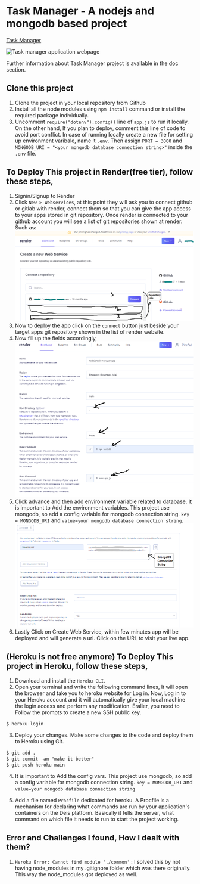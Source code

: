 # Task Manager - A nodejs and mongodb based project

<!--
[Task Manager](https://nodejs-task-manager-dpauld.herokuapp.com/) -->

[Task Manager](https://nodejs-task-manager-app.onrender.com/)

![Task manager application webpage](./READMEImages/tasmanager-app.PNG)

Further information about Task Manager project is available in the [doc](https://github.com/dpauld/node-express-johnsmilga/blob/main/03-task-manager/starter/README.md) section.

## Clone this project

1. Clone the project in your local repository from Github
2. Install all the node modules using `npm install` command or install the required package individually.
3. Uncomment `require("dotenv").config()` line of `app.js` to run it locally. On the other hand, If you plan to deploy, comment this line of code to avoid port conflict. In case of running locally create a new file for setting up environment varibale, name it `.env`. Then assign `PORT = 3000` and `MONGODB_URI = "<your mongodb database connection string>"` inside the `.env` file.
<!--
4. [Optional] If `node_modules` is added in `.gitignore` file, then dont have it in `.gitigone` file. This way the node_modules will get deployed in the server. You may face error if you dont deploy the `node_modules` folder in the server.
   -->

## To Deploy This project in Render(free tier), follow these steps,

1. Signin/Signup to Render
2. Click `New > Webservices`, at this point they will ask you to connect github or gitlab with render, connect them so that you can give the app access to your apps stored in git repository. Once render is connected to your github account you will see a list of git repositories shown at render. Such as: ![Git repo list shown in render](./READMEImages/render_gitrepolist.PNG)
3. Now to deploy the app click on the `connect` button just beside your target apps git repository shown in the list of render website.
4. Now fill up the fields accordingly, ![Initial app deployment settings](./READMEImages/render_appDeploy_settings.PNG)
5. Click advance and then add environment variable related to database. It is important to Add the environment variables. This project use mongodb, so add a config variable for mongodb connection string. `key = MONGODB_URI` and `value=your mongodb database connection string`. ![Advance app deployment settings](./READMEImages/render_appdeploy_advSettings.PNG)
6. Lastly Click on Create Web Service, within few minutes app will be deployed and will generate a url. Click on the URL to visit your live app.

## (Heroku is not free anymore) To Deploy This project in Heroku, follow these steps,

1. Download and install the `Heroku CLI`.
2. Open your terminal and write the following command lines, It will open the browser and take you to heroku website for Log in. Now, Log in to your Heroku account and it will automatically give your local machine the login access and perform any modification. Eralier, you need to Follow the prompts to create a new SSH public key.

```
$ heroku login
```

3. Deploy your changes. Make some changes to the code and deploy them to Heroku using Git.

```
$ git add .
$ git commit -am "make it better"
$ git push heroku main
```

4. It is important to Add the config vars. This project use mongodb, so add a config variable for mongodb connection string. `key = MONGODB_URI` and `value=your mongodb database connection string`

5. Add a file named `Procfile` dedicated for heroku. A Procfile is a mechanism for declaring what commands are run by your application's containers on the Deis platform. Basically it tells the server, what command on which file it needs to run to start the project working.

## Error and Challenges I found, How I dealt with them?

1. `Heroku Error: Cannot find module './common'` : I solved this by not having node_modules in my .gitignore folder which was there originally. This way the node_modules got deployed as well.
